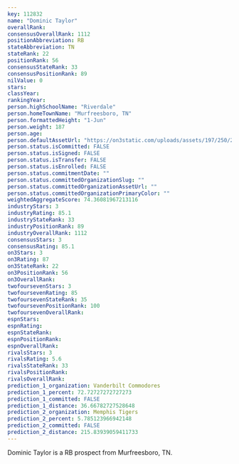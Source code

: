 ```yaml
---
key: 112832
name: "Dominic Taylor"
overallRank: 
consensusOverallRank: 1112
positionAbbreviation: RB
stateAbbreviation: TN
stateRank: 22
positionRank: 56
consensusStateRank: 33
consensusPositionRank: 89
nilValue: 0
stars: 
classYear: 
rankingYear: 
person.highSchoolName: "Riverdale"
person.homeTownName: "Murfreesboro, TN"
person.formattedHeight: "1-Jun"
person.weight: 187
person.age: 
person.defaultAssetUrl: "https://on3static.com/uploads/assets/197/250/250197.png"
person.status.isCommitted: FALSE
person.status.isSigned: FALSE
person.status.isTransfer: FALSE
person.status.isEnrolled: FALSE
person.status.commitmentDate: ""
person.status.committedOrganizationSlug: ""
person.status.committedOrganizationAssetUrl: ""
person.status.committedOrganizationPrimaryColor: ""
weightedAggregateScore: 74.36081967213116
industryStars: 3
industryRating: 85.1
industryStateRank: 33
industryPositionRank: 89
industryOverallRank: 1112
consensusStars: 3
consensusRating: 85.1
on3Stars: 3
on3Rating: 87
on3StateRank: 22
on3PositionRank: 56
on3OverallRank: 
twofoursevenStars: 3
twofoursevenRating: 85
twofoursevenStateRank: 35
twofoursevenPositionRank: 100
twofoursevenOverallRank: 
espnStars: 
espnRating: 
espnStateRank: 
espnPositionRank: 
espnOverallRank: 
rivalsStars: 3
rivalsRating: 5.6
rivalsStateRank: 33
rivalsPositionRank: 
rivalsOverallRank: 
prediction_1_organization: Vanderbilt Commodores
prediction_1_percent: 72.72727272727273
prediction_1_committed: FALSE
prediction_1_distance: 36.66782727528648
prediction_2_organization: Memphis Tigers
prediction_2_percent: 5.785123966942148
prediction_2_committed: FALSE
prediction_2_distance: 215.83939059411733
---
```

Dominic Taylor is a RB prospect from Murfreesboro, TN.